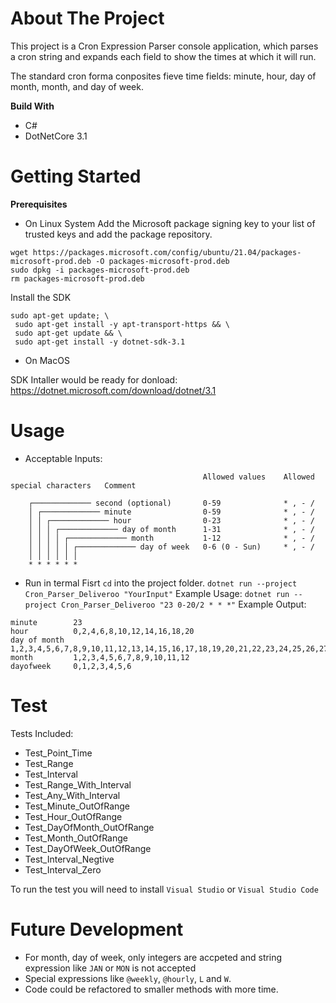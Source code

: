 # About The Project
This project is a Cron Expression Parser console application, which parses a cron string and expands each field to show the times at which it will run. 

The standard cron forma conposites fieve time fields: minute, hour, day of month, month, and day of week.

**Build With**

 - C#
 - DotNetCore 3.1

# Getting Started
**Prerequisites**
 - On Linux System
 Add the Microsoft package signing key to your list of trusted keys and add the package repository.
 ```
 wget https://packages.microsoft.com/config/ubuntu/21.04/packages-microsoft-prod.deb -O packages-microsoft-prod.deb
sudo dpkg -i packages-microsoft-prod.deb
rm packages-microsoft-prod.deb
 ```
 Install the SDK
 ```
 sudo apt-get update; \
  sudo apt-get install -y apt-transport-https && \
  sudo apt-get update && \
  sudo apt-get install -y dotnet-sdk-3.1
  ```
 - On MacOS
 
SDK Intaller would be ready for donload: https://dotnet.microsoft.com/download/dotnet/3.1

# Usage
 - Acceptable Inputs:
```
                                           Allowed values    Allowed special characters   Comment

    ┌───────────── second (optional)       0-59              * , - /                      
    │ ┌───────────── minute                0-59              * , - /                      
    │ │ ┌───────────── hour                0-23              * , - /                      
    │ │ │ ┌───────────── day of month      1-31              * , - /               
    │ │ │ │ ┌───────────── month           1-12              * , - /                      
    │ │ │ │ │ ┌───────────── day of week   0-6 (0 - Sun)     * , - /
    │ │ │ │ │ │
    * * * * * *
   ```
 - Run in termal
Fisrt `cd` into the project folder.
 `dotnet run --project Cron_Parser_Deliveroo "YourInput"`
 Example Usage:
 `dotnet run --project Cron_Parser_Deliveroo "23 0-20/2 * * *"`
 Example Output:
 ```
 minute        23
hour          0,2,4,6,8,10,12,14,16,18,20
day of month  1,2,3,4,5,6,7,8,9,10,11,12,13,14,15,16,17,18,19,20,21,22,23,24,25,26,27,28,29,30,31
month         1,2,3,4,5,6,7,8,9,10,11,12
dayofweek     0,1,2,3,4,5,6
```

# Test
Tests Included:
 - Test_Point_Time
 - Test_Range
 - Test_Interval
 - Test_Range_With_Interval
 - Test_Any_With_Interval
 - Test_Minute_OutOfRange
 - Test_Hour_OutOfRange
 - Test_DayOfMonth_OutOfRange
 - Test_Month_OutOfRange
 - Test_DayOfWeek_OutOfRange
 - Test_Interval_Negtive
 - Test_Interval_Zero

To run the test you will need to install `Visual Studio` or `Visual Studio Code`

# Future Development
 - For month, day of week, only integers are accpeted and string expression like `JAN` or `MON` is not accepted
 - Special expressions like `@weekly`, `@hourly`, `L` and `W`.
 - Code could be refactored to smaller methods with more time.

